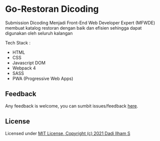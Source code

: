 <h1>Go-Restoran Dicoding</h1>

Submission Dicoding Menjadi Front-End Web Developer Expert (MFWDE) membuat katalog restoran dengan baik dan efisien sehingga dapat digunakan oleh seluruh kalangan

Tech Stack : 
- HTML
- CSS
- Javascript DOM
- Webpack 4
- SASS
- PWA (Progressive Web Apps)

## Feedback

Any feedback is welcome, you can sumbit issues/feedback [here](https://github.com/idadhamz/generasi-gigih-homework/issues).

## License

Licensed under [MIT License, Copyright (c) 2021 Dadi Ilham S](./LICENSE)
